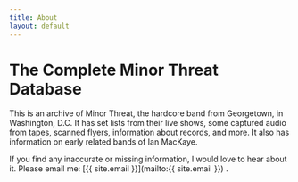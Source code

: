 ```yaml
---
title: About
layout: default
---
```


# The Complete Minor Threat Database

This is an archive of Minor Threat, the hardcore band from Georgetown, in Washington, D.C.
It has set lists from their live shows, some captured audio from tapes, scanned flyers,
information about records, and more. It also has information on early related bands of Ian MacKaye.

If you find any inaccurate or missing information, I would love to hear about it. Please
email me: [{{ site.email }}](mailto:{{ site.email }}) .
